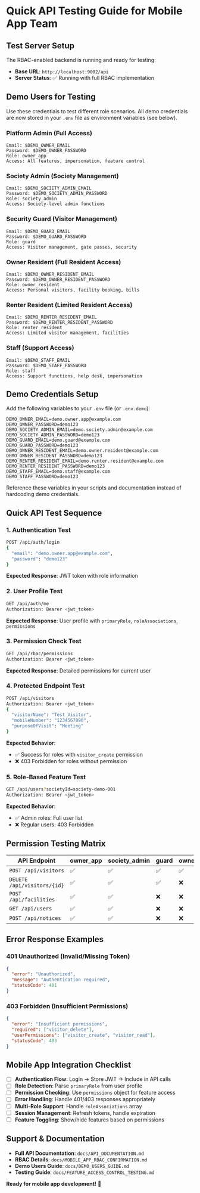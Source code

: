 # Quick API Testing Guide for Mobile App Team

## Test Server Setup

The RBAC-enabled backend is running and ready for testing:
- **Base URL**: `http://localhost:9002/api`
- **Server Status**: ✅ Running with full RBAC implementation

## Demo Users for Testing

Use these credentials to test different role scenarios. All demo credentials are now stored in your `.env` file as environment variables (see below).

### Platform Admin (Full Access)
```
Email: $DEMO_OWNER_EMAIL
Password: $DEMO_OWNER_PASSWORD
Role: owner_app
Access: All features, impersonation, feature control
```

### Society Admin (Society Management)
```
Email: $DEMO_SOCIETY_ADMIN_EMAIL
Password: $DEMO_SOCIETY_ADMIN_PASSWORD
Role: society_admin
Access: Society-level admin functions
```

### Security Guard (Visitor Management)
```
Email: $DEMO_GUARD_EMAIL
Password: $DEMO_GUARD_PASSWORD
Role: guard
Access: Visitor management, gate passes, security
```

### Owner Resident (Full Resident Access)
```
Email: $DEMO_OWNER_RESIDENT_EMAIL
Password: $DEMO_OWNER_RESIDENT_PASSWORD
Role: owner_resident
Access: Personal visitors, facility booking, bills
```

### Renter Resident (Limited Resident Access)
```
Email: $DEMO_RENTER_RESIDENT_EMAIL
Password: $DEMO_RENTER_RESIDENT_PASSWORD
Role: renter_resident
Access: Limited visitor management, facilities
```

### Staff (Support Access)
```
Email: $DEMO_STAFF_EMAIL
Password: $DEMO_STAFF_PASSWORD
Role: staff
Access: Support functions, help desk, impersonation
```
## Demo Credentials Setup

Add the following variables to your `.env` file (or `.env.demo`):

```
DEMO_OWNER_EMAIL=demo.owner.app@example.com
DEMO_OWNER_PASSWORD=demo123
DEMO_SOCIETY_ADMIN_EMAIL=demo.society.admin@example.com
DEMO_SOCIETY_ADMIN_PASSWORD=demo123
DEMO_GUARD_EMAIL=demo.guard@example.com
DEMO_GUARD_PASSWORD=demo123
DEMO_OWNER_RESIDENT_EMAIL=demo.owner.resident@example.com
DEMO_OWNER_RESIDENT_PASSWORD=demo123
DEMO_RENTER_RESIDENT_EMAIL=demo.renter.resident@example.com
DEMO_RENTER_RESIDENT_PASSWORD=demo123
DEMO_STAFF_EMAIL=demo.staff@example.com
DEMO_STAFF_PASSWORD=demo123
```

Reference these variables in your scripts and documentation instead of hardcoding demo credentials.

## Quick API Test Sequence

### 1. Authentication Test
```bash
POST /api/auth/login
{
  "email": "demo.owner.app@example.com",
  "password": "demo123"
}
```

**Expected Response**: JWT token with role information

### 2. User Profile Test
```bash
GET /api/auth/me
Authorization: Bearer <jwt_token>
```

**Expected Response**: User profile with `primaryRole`, `roleAssociations`, `permissions`

### 3. Permission Check Test
```bash
GET /api/rbac/permissions
Authorization: Bearer <jwt_token>
```

**Expected Response**: Detailed permissions for current user

### 4. Protected Endpoint Test
```bash
POST /api/visitors
Authorization: Bearer <jwt_token>
{
  "visitorName": "Test Visitor",
  "mobileNumber": "1234567890",
  "purposeOfVisit": "Meeting"
}
```

**Expected Behavior**: 
- ✅ Success for roles with `visitor_create` permission
- ❌ 403 Forbidden for roles without permission

### 5. Role-Based Feature Test
```bash
GET /api/users?societyId=society-demo-001
Authorization: Bearer <jwt_token>
```

**Expected Behavior**:
- ✅ Admin roles: Full user list
- ❌ Regular users: 403 Forbidden

## Permission Testing Matrix

| API Endpoint | owner_app | society_admin | guard | owner_resident | renter_resident |
|--------------|-----------|---------------|-------|----------------|-----------------|
| `POST /api/visitors` | ✅ | ✅ | ✅ | ✅ | ✅ |
| `DELETE /api/visitors/{id}` | ✅ | ✅ | ✅ | ❌ | ❌ |
| `POST /api/facilities` | ✅ | ✅ | ❌ | ❌ | ❌ |
| `GET /api/users` | ✅ | ✅ | ❌ | ❌ | ❌ |
| `POST /api/notices` | ✅ | ✅ | ❌ | ❌ | ❌ |

## Error Response Examples

### 401 Unauthorized (Invalid/Missing Token)
```json
{
  "error": "Unauthorized",
  "message": "Authentication required",
  "statusCode": 401
}
```

### 403 Forbidden (Insufficient Permissions)
```json
{
  "error": "Insufficient permissions", 
  "required": ["visitor_delete"],
  "userPermissions": ["visitor_create", "visitor_read"],
  "statusCode": 403
}
```

## Mobile App Integration Checklist

- [ ] **Authentication Flow**: Login → Store JWT → Include in API calls
- [ ] **Role Detection**: Parse `primaryRole` from user profile
- [ ] **Permission Checking**: Use `permissions` object for feature access
- [ ] **Error Handling**: Handle 401/403 responses appropriately
- [ ] **Multi-Role Support**: Handle `roleAssociations` array
- [ ] **Session Management**: Refresh tokens, handle expiration
- [ ] **Feature Toggling**: Show/hide features based on permissions

## Support & Documentation

- **Full API Documentation**: `docs/API_DOCUMENTATION.md`
- **RBAC Details**: `docs/MOBILE_APP_RBAC_CONFIRMATION.md` 
- **Demo Users Guide**: `docs/DEMO_USERS_GUIDE.md`
- **Testing Guide**: `docs/FEATURE_ACCESS_CONTROL_TESTING.md`

**Ready for mobile app development!** 🚀
